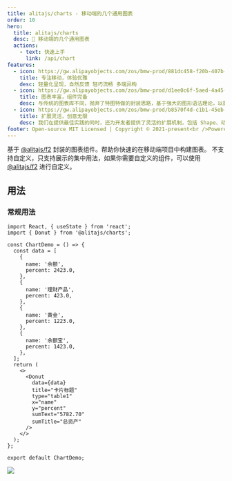 ```yaml
---
title: alitajs/charts - 移动端的几个通用图表
order: 10
hero:
  title: alitajs/charts
  desc: 📖 移动端的几个通用图表
  actions:
    - text: 快速上手
      link: /api/chart
features:
  - icon: https://gw.alipayobjects.com/zos/bmw-prod/881dc458-f20b-407b-947a-95104b5ec82b/k79dm8ih_w144_h144.png
    title: 专注移动，体验优雅
    desc: 轻量化呈现，自然反馈 轻巧流畅 多端异构
  - icon: https://gw.alipayobjects.com/zos/bmw-prod/d1ee0c6f-5aed-4a45-a507-339a4bfe076c/k7bjsocq_w144_h144.png
    title: 图表丰富，组件完备
    desc: 与传统的图表库不同，抛弃了特图特做的封装思路，基于强大的图形语法理论，以数据驱动，通过图形语法的组合灵活构建各类图表，目前可绘制 50+ 图表类型（当然，还可以更多），覆盖各类场景 在提供基础的图表可视化能力外，我们还提供了丰富图表功能组件，满足各种功能需求。
  - icon: https://gw.alipayobjects.com/zos/bmw-prod/b8570f4d-c1b1-45eb-a1da-abff53159967/kj9t990h_w144_h144.png
    title: 扩展灵活，创意无限
    desc: 我们在提供最佳实践的同时，还为开发者提供了灵活的扩展机制，包括 Shape、动画以及交互的自定义能力，当然还有图表样式的个性化定制，满足各种个性化的图表要求。
footer: Open-source MIT Licensed | Copyright © 2021-present<br />Powered by xiaohuoni
---
```


基于 [@alitajs/f2](https://github.com/alitajs/f2) 封装的图表组件。帮助你快速的在移动端项目中构建图表。
不支持自定义，只支持展示的集中用法，如果你需要自定义的组件，可以使用 [@alitajs/f2](https://github.com/alitajs/f2) 进行自定义。

## 用法

### 常规用法

```tsx
import React, { useState } from 'react';
import { Donut } from '@alitajs/charts';

const ChartDemo = () => {
  const data = [
    {
      name: '余额',
      percent: 2423.0,
    },
    {
      name: '理财产品',
      percent: 423.0,
    },
    {
      name: '黄金',
      percent: 1223.0,
    },
    {
      name: '余额宝',
      percent: 1423.0,
    },
  ];
  return (
    <>
      <Donut
        data={data}
        title="卡片标题"
        type="table1"
        x="name"
        y="percent"
        sumText="5782.70"
        sumTitle="总资产"
      />
    </>
  );
};

export default ChartDemo;
```

![](https://alipic.lanhuapp.com/SketchCover83b5372339d8a2e9c2bf6768f91ef7f41999aa29fcf43f5012b1833184e26c0b?x-oss-process=image/quality,q_lossless/format,webp)
